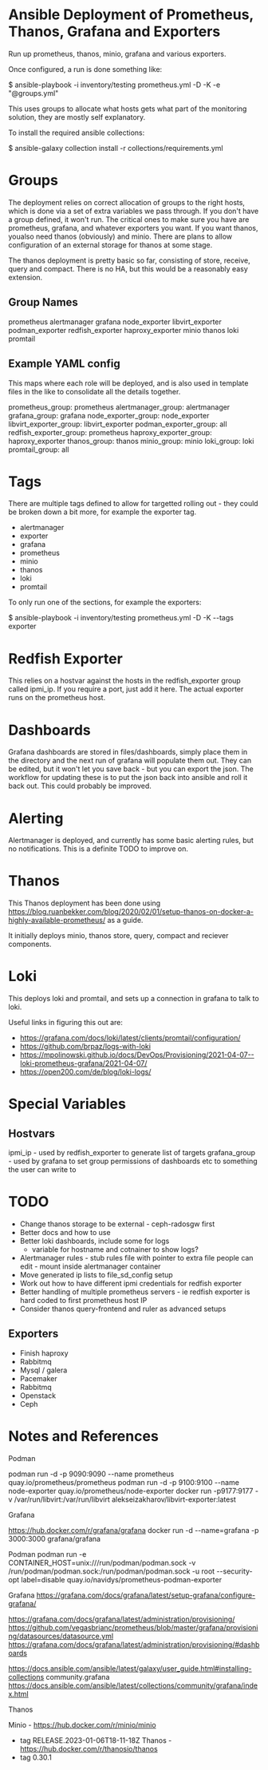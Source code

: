 # Ansible Deployment of Prometheus, Thanos, Grafana and Exporters

Run up prometheus, thanos, minio, grafana and various exporters.

Once configured, a run is done something like:

$ ansible-playbook -i inventory/testing prometheus.yml  -D -K  -e "@groups.yml"

This uses groups to allocate what hosts gets what part of the monitoring solution, they are mostly self explanatory.

To install the required ansible collections:

$ ansible-galaxy collection install -r collections/requirements.yml 

# Groups

The deployment relies on correct allocation of groups to the right hosts, which is done via a set of extra variables we pass through.  If you don't have a group defined,  it won't run.  The critical ones to make sure you have are prometheus, grafana, and whatever exporters you want.  If you want thanos, youalso need thanos (obviously) and minio.  There are plans to allow configuration of an external storage for thanos at some stage.

The thanos deployment is pretty basic so far, consisting of store, receive, query and compact.  There is no HA, but this would be a reasonably easy extension.

## Group Names
prometheus
alertmanager
grafana
node_exporter
libvirt_exporter
podman_exporter
redfish_exporter
haproxy_exporter
minio
thanos
loki
promtail

## Example YAML config

This maps where each role will be deployed, and is also used in template files in the like to consolidate all the details together.

prometheus_group: prometheus
alertmanager_group: alertmanager
grafana_group: grafana
node_exporter_group: node_exporter
libvirt_exporter_group: libvirt_exporter
podman_exporter_group: all
redfish_exporter_group: prometheus
haproxy_exporter_group: haproxy_exporter
thanos_group: thanos
minio_group: minio
loki_group: loki
promtail_group: all

# Tags

There are multiple tags defined to allow for targetted rolling out - they could be broken down a bit more, for example the exporter tag.

* alertmanager
* exporter
* grafana
* prometheus
* minio
* thanos
* loki
* promtail

To only run one of the sections, for example the exporters:

$ ansible-playbook -i inventory/testing prometheus.yml  -D -K --tags exporter

# Redfish Exporter

This relies on a hostvar against the hosts in the redfish_exporter group called ipmi_ip.  If you require a port, just add it here.  The actual exporter runs on the prometheus host.

# Dashboards

Grafana dashboards are stored in files/dashboards, simply place them in the directory and the next run of grafana will populate them out.  They can be edited, but it won't let you save back - but you can export the json.  The workflow for updating these is to put the json back into ansible and roll it back out.  This could probably be improved.

# Alerting

Alertmanager is deployed, and currently has some basic alerting rules, but no notifications.  This is a definite TODO to improve on.

# Thanos

This Thanos deployment has been done using https://blog.ruanbekker.com/blog/2020/02/01/setup-thanos-on-docker-a-highly-available-prometheus/ as a guide.

It initially deploys minio, thanos store, query, compact and reciever components.


# Loki

This deploys loki and promtail, and sets up a connection in grafana to talk to loki.

Useful links in figuring this out are:

* https://grafana.com/docs/loki/latest/clients/promtail/configuration/
* https://github.com/brpaz/logs-with-loki
* https://mpolinowski.github.io/docs/DevOps/Provisioning/2021-04-07--loki-prometheus-grafana/2021-04-07/
* https://open200.com/de/blog/loki-logs/

# Special Variables

## Hostvars

ipmi_ip - used by redfish_exporter to generate list of targets
grafana_group - used by grafana to set group permissions of dashboards etc to something the user can write to

# TODO

* Change thanos storage to be external - ceph-radosgw first
* Better docs and how to use
* Better loki dashboards, include some for logs
  - variable for hostname and cotnainer to show logs?
* Alertmanager rules - stub rules file with pointer to extra file people can edit - mount inside alertmanager container
* Move generated ip lists to file_sd_config setup
* Work out how to have different ipmi credentials for redfish exporter
* Better handling of multiple prometheus servers - ie redfish exporter is hard coded to first prometheus host IP
* Consider thanos query-frontend and ruler as advanced setups

## Exporters

* Finish haproxy
* Rabbitmq
* Mysql / galera
* Pacemaker
* Rabbitmq
* Openstack
* Ceph

# Notes and References

Podman

podman run -d -p 9090:9090 --name prometheus quay.io/prometheus/prometheus
podman run -d -p 9100:9100 --name node-exporter quay.io/prometheus/node-exporter
docker run -p9177:9177 -v /var/run/libvirt:/var/run/libvirt alekseizakharov/libvirt-exporter:latest

Grafana

https://hub.docker.com/r/grafana/grafana
docker run -d --name=grafana -p 3000:3000 grafana/grafana

Podman
podman run -e CONTAINER_HOST=unix:///run/podman/podman.sock -v /run/podman/podman.sock:/run/podman/podman.sock -u root --security-opt label=disable quay.io/navidys/prometheus-podman-exporter

Grafana
https://grafana.com/docs/grafana/latest/setup-grafana/configure-grafana/

https://grafana.com/docs/grafana/latest/administration/provisioning/
https://github.com/vegasbrianc/prometheus/blob/master/grafana/provisioning/datasources/datasource.yml
https://grafana.com/docs/grafana/latest/administration/provisioning/#dashboards

https://docs.ansible.com/ansible/latest/galaxy/user_guide.html#installing-collections
community.grafana
https://docs.ansible.com/ansible/latest/collections/community/grafana/index.html

Thanos

Minio - https://hub.docker.com/r/minio/minio
  - tag RELEASE.2023-01-06T18-11-18Z
Thanos - https://hub.docker.com/r/thanosio/thanos
  - tag 0.30.1
